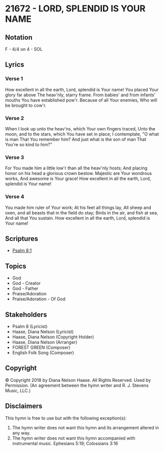 # 21672 -  LORD, SPLENDID IS YOUR NAME

## Notation

F - 4/4 on 4 - SOL

## Lyrics

### Verse 1

How excellent in all the earth, Lord, splendid is Your name! You placed Your glory far above The heav'nly, starry frame. From babies' and from infants' mouths You have established pow'r. Because of all Your enemies, Who will be brought to cow'r.



### Verse 2

When I look up unto the heav'ns, which Your own fingers traced, Unto the moon, and to the stars, which You have set in place; I contemplate, "O what is man That You remember him? And just what is the son of man That You're so kind to him?"



### Verse 3

For You made him a little low'r than all the heav'nly hosts; And placing honor on his head a glorious crown bestow. Majestic are Your wondrous works, And awesome is Your grace! How excellent in all the earth, Lord, splendid is Your name!



### Verse 4

You made him ruler of Your work; At his feet all things lay, All sheep and oxen, and all beasts that in the field do stay; Birds in the air, and fish at sea, And all that You sustain. How excellent in all the earth, Lord, splendid is Your name!




## Scriptures

- [Psalm 8:1](https://www.biblegateway.com/passage/?search=Psalm%208%3A1)

## Topics

- God
- God - Creator
- God - Father
- Praise/Adoration
- Praise/Adoration - Of God

## Stakeholders

- Psalm 8 (Lyricist)
- Haase, Diana Nelson (Lyricist)
- Haase, Diana Nelson (Copyright Holder)
- Haase, Diana Nelson (Arranger)
- FOREST GREEN (Composer)
- English Folk Song (Composer)

## Copyright

© Copyright 2018 by Diana Nelson Haase. All Rights Reserved. Used by Permission.
(An agreement between the hymn writer and R. J. Stevens Music, LLC.)

## Disclaimers

This hymn is free to use but with the following exception(s):
1. The hymn writer does not want this hymn and its arrangement altered in any way.
2. The hymn writer does not want this hymn accompanied with instrumental music.
Ephesians 5:19; Colossians 3:16

